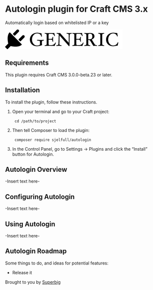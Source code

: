 # Autologin plugin for Craft CMS 3.x

Automatically login based on whitelisted IP or a key

![Screenshot](resources/img/plugin-logo.png)

## Requirements

This plugin requires Craft CMS 3.0.0-beta.23 or later.

## Installation

To install the plugin, follow these instructions.

1. Open your terminal and go to your Craft project:

        cd /path/to/project

2. Then tell Composer to load the plugin:

        composer require sjelfull/autologin

3. In the Control Panel, go to Settings → Plugins and click the “Install” button for Autologin.

## Autologin Overview

-Insert text here-

## Configuring Autologin

-Insert text here-

## Using Autologin

-Insert text here-

## Autologin Roadmap

Some things to do, and ideas for potential features:

* Release it

Brought to you by [Superbig](https://superbig.co)
